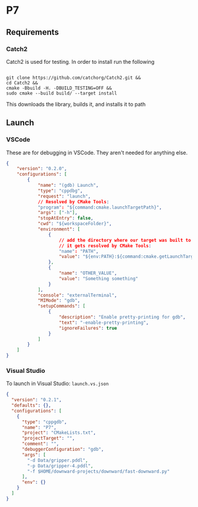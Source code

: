 # P7
## Requirements
### Catch2
Catch2 is used for testing.
In order to install run the following

<code>
git clone https://github.com/catchorg/Catch2.git &&
cd Catch2 &&
cmake -Bbuild -H. -DBUILD_TESTING=OFF &&
sudo cmake --build build/ --target install
</code>

This downloads the library, builds it, and installs it to path

## Launch
### VSCode
These are for debugging in VSCode. They aren't needed for anything else.
```json
{
    "version": "0.2.0",
    "configurations": [
        {
            "name": "(gdb) Launch",
            "type": "cppdbg",
            "request": "launch",
            // Resolved by CMake Tools:
            "program": "${command:cmake.launchTargetPath}",
            "args": ["-h"],
            "stopAtEntry": false,
            "cwd": "${workspaceFolder}",
            "environment": [
                {
                    // add the directory where our target was built to the PATHs
                    // it gets resolved by CMake Tools:
                    "name": "PATH",
                    "value": "${env:PATH}:${command:cmake.getLaunchTargetDirectory}"
                },
                {
                    "name": "OTHER_VALUE",
                    "value": "Something something"
                }
            ],
            "console": "externalTerminal",
            "MIMode": "gdb",
            "setupCommands": [
                {
                    "description": "Enable pretty-printing for gdb",
                    "text": "-enable-pretty-printing",
                    "ignoreFailures": true
                }
            ]
        }
    ]
}
```

### Visual Studio
To launch in Visual Studio:
`launch.vs.json`
```json
{
  "version": "0.2.1",
  "defaults": {},
  "configurations": [
    {
      "type": "cppgdb",
      "name": "P7",
      "project": "CMakeLists.txt",
      "projectTarget": "",
      "comment": "",
      "debuggerConfiguration": "gdb",
      "args": [
        "-d Data/gripper.pddl",
        "-p Data/gripper-4.pddl",
        "-f $HOME/downward-projects/downward/fast-downward.py"
      ],
      "env": {}
    }
  ]
}
```
